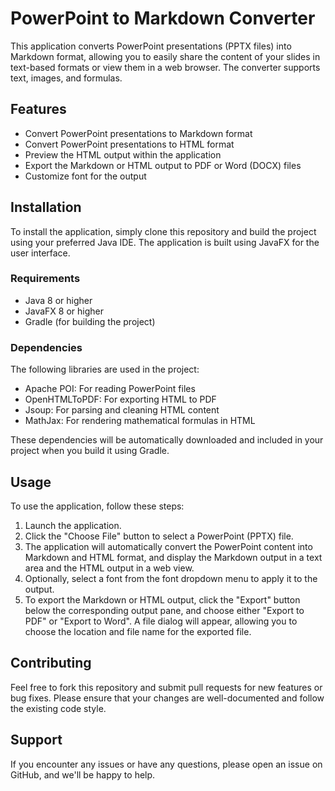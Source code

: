 # PowerPoint to Markdown Converter

This application converts PowerPoint presentations (PPTX files) into Markdown format, allowing you to easily share the content of your slides in text-based formats or view them in a web browser. The converter supports text, images, and formulas.

## Features

- Convert PowerPoint presentations to Markdown format
- Convert PowerPoint presentations to HTML format
- Preview the HTML output within the application
- Export the Markdown or HTML output to PDF or Word (DOCX) files
- Customize font for the output

## Installation

To install the application, simply clone this repository and build the project using your preferred Java IDE. The application is built using JavaFX for the user interface.

### Requirements

- Java 8 or higher
- JavaFX 8 or higher
- Gradle (for building the project)

### Dependencies

The following libraries are used in the project:

- Apache POI: For reading PowerPoint files
- OpenHTMLToPDF: For exporting HTML to PDF
- Jsoup: For parsing and cleaning HTML content
- MathJax: For rendering mathematical formulas in HTML

These dependencies will be automatically downloaded and included in your project when you build it using Gradle.

## Usage

To use the application, follow these steps:

1. Launch the application.
2. Click the "Choose File" button to select a PowerPoint (PPTX) file.
3. The application will automatically convert the PowerPoint content into Markdown and HTML format, and display the Markdown output in a text area and the HTML output in a web view.
4. Optionally, select a font from the font dropdown menu to apply it to the output.
5. To export the Markdown or HTML output, click the "Export" button below the corresponding output pane, and choose either "Export to PDF" or "Export to Word". A file dialog will appear, allowing you to choose the location and file name for the exported file.

## Contributing

Feel free to fork this repository and submit pull requests for new features or bug fixes. Please ensure that your changes are well-documented and follow the existing code style.

## Support

If you encounter any issues or have any questions, please open an issue on GitHub, and we'll be happy to help.
